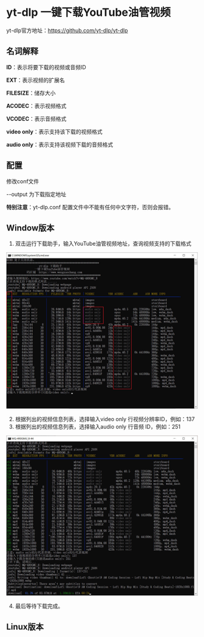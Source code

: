 # yt-dlp 一键下载YouTube油管视频


yt-dlp官方地址：https://github.com/yt-dlp/yt-dlp

## 名词解释

**ID**：表示将要下载的视频或音频ID

**EXT**：表示视频的扩展名

**FILESIZE**：储存大小

**ACODEC**：表示视频格式

**VCODEC**：表示音频格式

**video only**：表示支持该下载的视频格式

**audio only**：表示支持该视频下载的音频格式



## 配置

修改conf文件

--output 为下载指定地址

**特别注意**：yt-dlp.conf 配置文件中不能有任何中文字符，否则会报错。



## Window版本

1. 双击运行下载助手，输入YouTube油管视频地址，查询视频支持的下载格式

![](\img\1.jpg)

2. 根据列出的视频信息列表，选择输入video only 行视频分辨率ID，例如：137
3. 根据列出的视频信息列表，选择输入audio only 行音频 ID，例如：251

![](\img\2.jpg)

4. 最后等待下载完成。

## Linux版本





